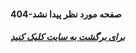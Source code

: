 
<html lang="fa">
<head>
    <meta charset="UTF-8">
    <meta name="viewport" content="width=device-width, initial-scale=1.0">
    <title>404</title>
    <link rel="stylesheet" href="css/style.css">
</head>
<body>
    <h4>404-صفحه مورد نظر پیدا نشد</h4>
    <h5><a href="https://technopediait.github.io/pages">برای برگشت به سایت کلیک کنید</a></h5>
    <script src="js/script.js"> </script>
</body>
</html>
